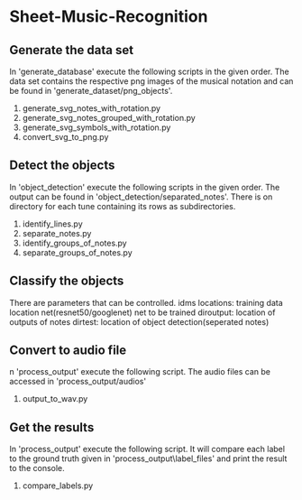 # Sheet-Music-Recognition

## Generate the data set 
In 'generate_database' execute the following scripts in the given order. The data set contains the respective png images of the musical notation and can be found in 'generate_dataset/png_objects'.

1. generate_svg_notes_with_rotation.py
2. generate_svg_notes_grouped_with_rotation.py
3. generate_svg_symbols_with_rotation.py
4. convert_svg_to_png.py
 
## Detect the objects 

In 'object_detection' execute the following scripts in the given order. The output can be found in 'object_detection/separated_notes'. There is on directory for each tune containing its rows as subdirectories. 

1. identify_lines.py
2. separate_notes.py
3. identify_groups_of_notes.py
4. separate_groups_of_notes.py

## Classify the objects 
There are parameters that can be controlled. idms locations: training data location
net(resnet50/googlenet) net to be trained
diroutput: location of outputs of notes
dirtest: location of object detection(seperated notes)
## Convert to audio file 
n 'process_output' execute the following script. The audio files can be accessed in 'process_output/audios'

1. output_to_wav.py

## Get the results
In 'process_output' execute the following script. It will compare each label to the ground truth given in 'process_output\label_files' and print the result to the console. 

1. compare_labels.py
